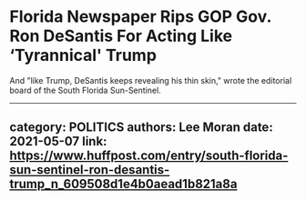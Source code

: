 # Florida Newspaper Rips GOP Gov. Ron DeSantis For Acting Like ‘Tyrannical' Trump

And "like Trump, DeSantis keeps revealing his thin skin," wrote the editorial board of the South Florida Sun-Sentinel.

---
category: POLITICS
authors: Lee Moran
date: 2021-05-07
link: https://www.huffpost.com/entry/south-florida-sun-sentinel-ron-desantis-trump_n_609508d1e4b0aead1b821a8a
---
